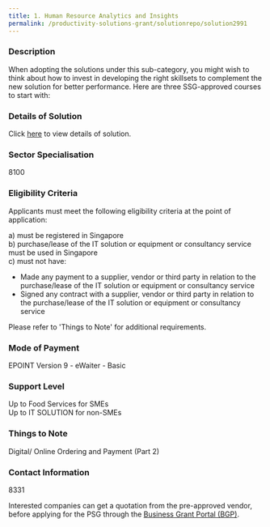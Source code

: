 ```yaml
---
title: 1. Human Resource Analytics and Insights
permalink: /productivity-solutions-grant/solutionrepo/solution2991
---
```


### Description

When adopting the solutions under this sub-category, you might wish to think about how to invest in developing the right skillsets to complement the new solution for better performance. Here are three SSG-approved courses to start with:

### Details of Solution

Click <a href='Epoint Systems Pte Ltd' target='_blank' rel='noopener'>here</a> to view details of solution.

### Sector Specialisation

 8100 

### Eligibility Criteria

Applicants must meet the following eligibility criteria at the point of application:

a) must be registered in Singapore <br>
b) purchase/lease of the IT solution or equipment or consultancy service must be used in Singapore <br>
c) must not have:
- Made any payment to a supplier, vendor or third party in relation to the purchase/lease of the IT solution or equipment or consultancy service
- Signed any contract with a supplier, vendor or third party in relation to the purchase/lease of the IT solution or equipment or consultancy service

Please refer to 'Things to Note' for additional requirements.

### Mode of Payment
EPOINT Version 9 - eWaiter - Basic

### Support Level
Up to Food Services for SMEs <br>
Up to IT SOLUTION for non-SMEs

### Things to Note
Digital/ Online Ordering and Payment (Part 2)

### Contact Information
8331

Interested companies can get a quotation from the pre-approved vendor, before applying for the PSG through the <a target='_blank' rel='noopener' href='https://www.businessgrants.gov.sg/'>Business Grant Portal (BGP)</a>.
